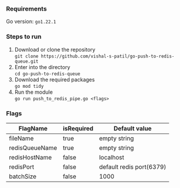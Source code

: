 ### Requirements
Go version: `go1.22.1`

### Steps to run
1. Download or clone the repository\
    `git clone https://github.com/vishal-s-patil/go-push-to-redis-queue.git`
2. Enter into the directory\
`cd go-push-to-redis-queue` 
3. Download the required packages\
    `go mod tidy`
4. Run the module\
    `go run push_to_redis_pipe.go <flags>`

### Flags
| FlagName       | isRequired   | Default value            |
|----------------|--------------|--------------------------|
| fileName       | true         | empty string             |
| redisQueueName | true         | empty string             |
| redisHostName  | false        | localhost                |
| redisPort      | false        | default redis port(6379) |
| batchSize      | false        | 1000                     | 